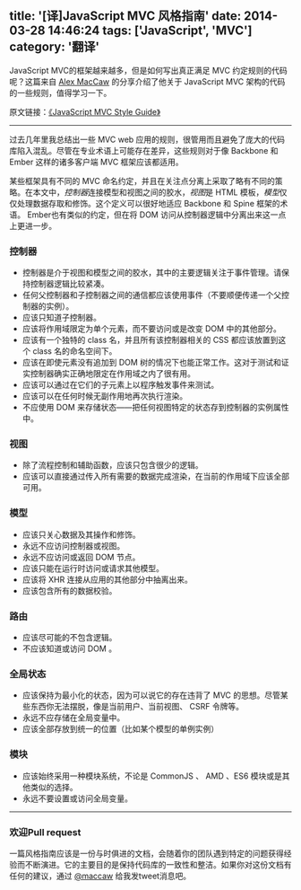 title: '[译]JavaScript MVC 风格指南'
date: 2014-03-28 14:46:24
tags: ['JavaScript', 'MVC']
category: '翻译'
---

JavaScript MVC的框架越来越多，但是如何写出真正满足 MVC 约定规则的代码呢？这篇来自 [Alex MacCaw](https://twitter.com/maccaw) 的分享介绍了他关于 JavaScript MVC 架构的代码的一些规则，值得学习一下。

<!--more-->

原文链接：[《JavaScript MVC Style Guide》](http://blog.sourcing.io/mvc-style-guide)

--- 

过去几年里我总结出一些 MVC web 应用的规则，很管用而且避免了庞大的代码库陷入混乱。尽管在专业术语上可能存在差异，这些规则对于像 Backbone 和 Ember 这样的诸多客户端 MVC 框架应该都适用。

某些框架具有不同的 MVC 命名约定，并且在关注点分离上采取了略有不同的策略。在本文中，*控制器*连接模型和视图之间的胶水，*视图*是 HTML 模板，*模型*仅仅处理数据存取和修饰。这个定义可以很好地适应 Backbone 和 Spine 框架的术语。 Ember也有类似的约定，但在将 DOM 访问从控制器逻辑中分离出来这一点上更进一步。

### 控制器

- 控制器是介于视图和模型之间的胶水，其中的主要逻辑关注于事件管理。请保持控制器逻辑比较紧凑。
- 任何父控制器和子控制器之间的通信都应该使用事件（不要顺便传递一个父控制器的实例）。
- 应该只知道子控制器。
- 应该将作用域限定为单个元素，而不要访问或是改变 DOM 中的其他部分。
- 应该有一个独特的 class 名，并且所有该控制器相关的 CSS 都应该放置到这个 class 名的命名空间下。
- 应该在即使元素没有追加到 DOM 树的情况下也能正常工作。这对于测试和证实控制器确实正确地限定在作用域之内了很有用。
- 应该可以通过在它们的子元素上以程序触发事件来测试。
- 应该可以在任何时候无副作用地再次执行渲染。
- 不应使用 DOM 来存储状态——把任何视图特定的状态存到控制器的实例属性中。

### 视图

- 除了流程控制和辅助函数，应该只包含很少的逻辑。
- 应该可以直接通过传入所有需要的数据完成渲染，在当前的作用域下应该全部可用。

### 模型

- 应该只关心数据及其操作和修饰。
- 永远不应访问控制器或视图。
- 永远不应访问或返回 DOM 节点。
- 应该只能在运行时访问或请求其他模型。
- 应该将 XHR 连接从应用的其他部分中抽离出来。
- 应该包含所有的数据校验。

### 路由

- 应该尽可能的不包含逻辑。
- 不应该知道或访问 DOM 。

### 全局状态

- 应该保持为最小化的状态，因为可以说它的存在违背了 MVC 的思想。尽管某些东西你无法摆脱，像是当前用户、当前视图、 CSRF 令牌等。
- 永远不应存储在全局变量中。
- 应该全部存放到统一的位置（比如某个模型的单例实例）

### 模块

- 应该始终采用一种模块系统，不论是 CommonJS 、 AMD 、ES6 模块或是其他类似的选择。
- 永远不要设置或访问全局变量。

---

### 欢迎Pull request

一篇风格指南应该是一份与时俱进的文档，会随着你的团队遇到特定的问题获得经验而不断演进。它的主要目的是保持代码库的一致性和整洁。如果你对这份文档有任何的建议，通过 [@maccaw](https://twitter.com/maccaw) 给我发tweet消息吧。
